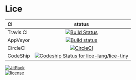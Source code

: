 # Lice

CI|status
:---|:---:
Travis CI|[![Build Status](https://travis-ci.org/lice-lang/lice-tiny.svg?branch=master)](https://travis-ci.org/lice-lang/lice-tiny)
AppVeyor|[![Build status](https://ci.appveyor.com/api/projects/status/57kniub26a4m150q?svg=true)](https://ci.appveyor.com/project/ice1000/lice-tiny)
CircleCI|[![CircleCI](https://circleci.com/gh/lice-lang/lice-tiny.svg?style=svg)](https://circleci.com/gh/lice-lang/lice-tiny)
CodeShip|[ ![Codeship Status for lice-lang/lice-tiny](https://app.codeship.com/projects/7bbd4360-c775-0135-a9be-1ef45f12ce0c/status?branch=master)](https://app.codeship.com/projects/261396)

[![JitPack](https://jitpack.io/v/lice-lang/lice-tiny.svg)](https://jitpack.io/#lice-lang/lice-tiny)<br/>
[![license](https://img.shields.io/github/license/lice-lang/lice-tiny.svg)](https://github.com/lice-lang/lice-tiny)
